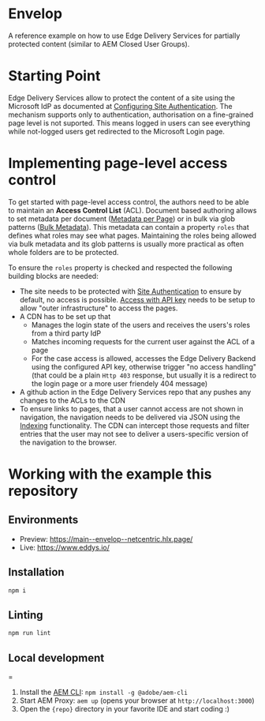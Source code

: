 # Envelop

A reference example on how to use Edge Delivery Services for partially protected content (similar to AEM Closed User Groups).

# Starting Point

Edge Delivery Services allow to protect the content of a site using the Microsoft IdP as documented at [Configuring Site Authentication](https://www.aem.live/docs/authentication-setup-site). The mechanism supports only to authentication, authorisation on a fine-grained page level is not suported. This means logged in users can see everything while not-logged users get redirected to the Microsoft Login page. 

# Implementing page-level access control

To get started with page-level access control, the authors need to be able to maintain an **Access Control List** (ACL). Document based authoring allows to set metadata per document ([Metadata per Page](https://www.aem.live/developer/block-collection/metadata)) or in bulk via glob patterns ([Bulk Metadata](https://www.aem.live/docs/bulk-metadata)). This metadata can contain a property `roles` that defines what roles may see what pages. Maintaining the roles being allowed via bulk metadata and its glob patterns is usually more practical as often whole folders are to be protected.

To ensure the `roles` property is checked and respected the following building blocks are needed:

* The site needs to be protected with [Site Authentication](https://www.aem.live/docs/authentication-setup-site) to ensure by default, no access is possible. [Access with API key](https://www.aem.live/docs/authentication-setup-site#accessing-protected-sites-with-an-api_key) needs to be setup to allow "outer infrastructure" to access the pages.
* A CDN has to be set up that
  * Manages the login state of the users and receives the users's roles from a third party IdP
  * Matches incoming requests for the current user against the ACL of a page
  * For the case access is allowed, accesses the Edge Delivery Backend using the configured API key, otherwise trigger "no access handling" (that could be a plain `Http 403` response, but usually it is a redirect to the login page or a more user friendely 404 message)
* A github action in the Edge Delivery Services repo that any pushes any changes to the ACLs to the CDN
* To ensure links to pages, that a user cannot access are not shown in navigation, the navigation needs to be delivered via JSON using the [Indexing](https://www.aem.live/developer/indexing) functionality. The CDN can intercept those requests and filter entries that the user may not see to deliver a users-specific version of the navigation to the browser.


# Working with the example this repository

## Environments
- Preview: https://main--envelop--netcentric.hlx.page/
- Live: https://www.eddys.io/

## Installation

```sh
npm i
```

## Linting

```sh
npm run lint
```

## Local development
=
1. Install the [AEM CLI](https://github.com/adobe/helix-cli): `npm install -g @adobe/aem-cli`
1. Start AEM Proxy: `aem up` (opens your browser at `http://localhost:3000`)
1. Open the `{repo}` directory in your favorite IDE and start coding :)

